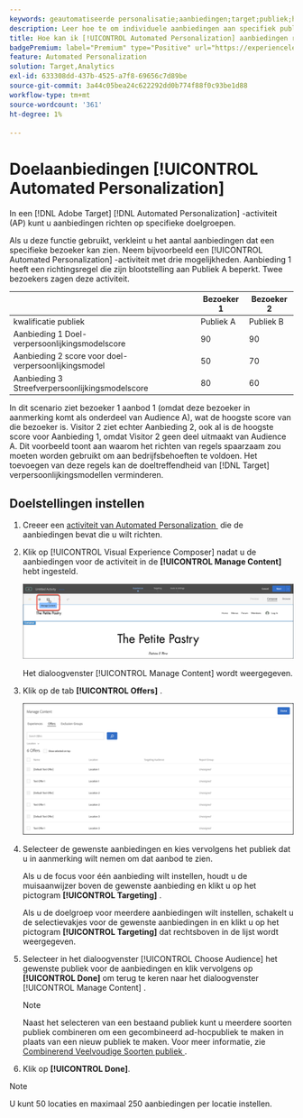 ```yaml
---
keywords: geautomatiseerde personalisatie;aanbiedingen;target;publiek;het richten van regels;het richten van gericht
description: Leer hoe te om individuele aanbiedingen aan specifiek publiek te richten door een [!UICONTROL Automated Personalization] (AP) activiteit in  [!DNL Adobe Target] te gebruiken.
title: Hoe kan ik [!UICONTROL Automated Personalization] aanbiedingen richten?
badgePremium: label="Premium" type="Positive" url="https://experienceleague.adobe.com/docs/target/using/introduction/intro.html?lang=nl-NL#premium newtab=true" tooltip="Kijk wat er in Target Premium is opgenomen."
feature: Automated Personalization
solution: Target,Analytics
exl-id: 633308dd-437b-4525-a7f8-69656c7d89be
source-git-commit: 3a44c05bea24c622292dd0b774f88f0c93be1d88
workflow-type: tm+mt
source-wordcount: '361'
ht-degree: 1%

---
```


# Doelaanbiedingen [!UICONTROL Automated Personalization]

In een [!DNL Adobe Target] [!DNL Automated Personalization] -activiteit (AP) kunt u aanbiedingen richten op specifieke doelgroepen.

Als u deze functie gebruikt, verkleint u het aantal aanbiedingen dat een specifieke bezoeker kan zien. Neem bijvoorbeeld een [!UICONTROL Automated Personalization] -activiteit met drie mogelijkheden. Aanbieding 1 heeft een richtingsregel die zijn blootstelling aan Publiek A beperkt. Twee bezoekers zagen deze activiteit.

| | Bezoeker 1 | Bezoeker 2 |
|--- |--- |--- |
| kwalificatie publiek | Publiek A | Publiek B |
| Aanbieding 1 Doel-verpersoonlijkingsmodelscore | 90 | 90 |
| Aanbieding 2 score voor doel-verpersoonlijkingsmodel | 50 | 70 |
| Aanbieding 3 Streefverpersoonlijkingsmodelscore | 80 | 60 |

In dit scenario ziet bezoeker 1 aanbod 1 (omdat deze bezoeker in aanmerking komt als onderdeel van Audience A), wat de hoogste score van die bezoeker is. Visitor 2 ziet echter Aanbieding 2, ook al is de hoogste score voor Aanbieding 1, omdat Visitor 2 geen deel uitmaakt van Audience A. Dit voorbeeld toont aan waarom het richten van regels spaarzaam zou moeten worden gebruikt om aan bedrijfsbehoeften te voldoen. Het toevoegen van deze regels kan de doeltreffendheid van [!DNL Target] verpersoonlijkingsmodellen verminderen.

## Doelstellingen instellen

1. Creeer een [&#x200B; activiteit van Automated Personalization &#x200B;](/help/main/c-activities/t-automated-personalization/create-ap-activity.md) die de aanbiedingen bevat die u wilt richten.
1. Klik op [!UICONTROL Visual Experience Composer] nadat u de aanbiedingen voor de activiteit in de **[!UICONTROL Manage Content]** hebt ingesteld.

   ![&#x200B; beheert Inhoud &#x200B;](/help/main/c-activities/t-automated-personalization/assets/manage-content.png)

   Het dialoogvenster [!UICONTROL Manage Content] wordt weergegeven.

1. Klik op de tab **[!UICONTROL Offers]** .

   ![&#x200B; pagina van Aanbiedingen &#x200B;](/help/main/c-activities/t-automated-personalization/assets/manage-content-offers.png)

1. Selecteer de gewenste aanbiedingen en kies vervolgens het publiek dat u in aanmerking wilt nemen om dat aanbod te zien.

   Als u de focus voor één aanbieding wilt instellen, houdt u de muisaanwijzer boven de gewenste aanbieding en klikt u op het pictogram **[!UICONTROL Targeting]** .

   Als u de doelgroep voor meerdere aanbiedingen wilt instellen, schakelt u de selectievakjes voor de gewenste aanbiedingen in en klikt u op het pictogram **[!UICONTROL Targeting]** dat rechtsboven in de lijst wordt weergegeven.

1. Selecteer in het dialoogvenster [!UICONTROL Choose Audience] het gewenste publiek voor de aanbiedingen en klik vervolgens op **[!UICONTROL Done]** om terug te keren naar het dialoogvenster [!UICONTROL Manage Content] .

   >[!NOTE]
   >
   >Naast het selecteren van een bestaand publiek kunt u meerdere soorten publiek combineren om een gecombineerd ad-hocpubliek te maken in plaats van een nieuw publiek te maken. Voor meer informatie, zie [&#x200B; Combinerend Veelvoudige Soorten publiek &#x200B;](/help/main/c-target/combining-multiple-audiences.md#concept_A7386F1EA4394BD2AB72399C225981E5).

1. Klik op **[!UICONTROL Done]**.

>[!NOTE]
>
>U kunt 50 locaties en maximaal 250 aanbiedingen per locatie instellen.
